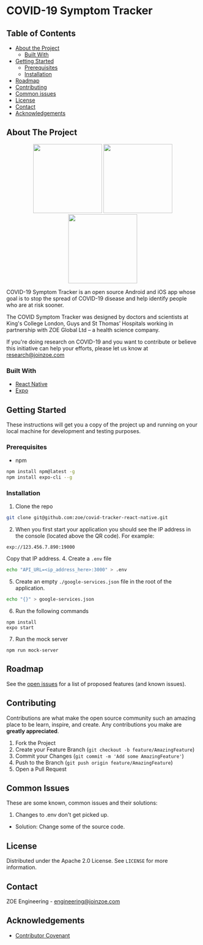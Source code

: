 # COVID-19 Symptom Tracker

## Table of Contents

* [About the Project](#about-the-project)
  * [Built With](#built-with)
* [Getting Started](#getting-started)
  * [Prerequisites](#prerequisites)
  * [Installation](#installation)
* [Roadmap](#roadmap)
* [Contributing](#contributing)
* [Common issues](#common-issues)
* [License](#license)
* [Contact](#contact)
* [Acknowledgements](#acknowledgements)

## About The Project

<p float="left" align="middle">
  <img src="images/screenshot_1.png" width="180" />
  <img src="images/screenshot_2.png" width="180" />
  <img src="images/screenshot_3.png" width="180" />
</p>

COVID-19 Symptom Tracker is an open source Android and iOS app whose goal is to stop the spread of COVID-19 disease and help identify people who are at risk sooner.

The COVID Symptom Tracker was designed by doctors and scientists at King's College London, Guys and St Thomas’ Hospitals working in partnership with ZOE Global Ltd – a health science company.

If you're doing research on COVID-19 and you want to contribute or believe this initiative can help your efforts, please let us know at research@joinzoe.com


### Built With
* [React Native](https://reactnative.dev)
* [Expo](https://expo.io)

## Getting Started

These instructions will get you a copy of the project up and running on your local machine for development and testing purposes.

### Prerequisites

* npm
```sh
npm install npm@latest -g
npm install expo-cli --g
```

### Installation

1. Clone the repo
```sh
git clone git@github.com:zoe/covid-tracker-react-native.git
```
2. When you first start your application you should see the IP address in the console (located above the QR code). For example:
```
exp://123.456.7.890:19000
```
Copy that IP address.
4. Create a `.env` file
```sh
echo "API_URL=<ip_address_here>:3000" > .env
```
5. Create an empty `./google-services.json` file in the root of the application.
```sh
echo "{}" > google-services.json
```
6. Run the following commands
```JS
npm install
expo start
```
7. Run the mock server
```
npm run mock-server
```

## Roadmap

See the [open issues](https://github.com/zoe/covid-tracker-react-native/issues) for a list of proposed features (and known issues).

## Contributing

Contributions are what make the open source community such an amazing place to be learn, inspire, and create. Any contributions you make are **greatly appreciated**.

1. Fork the Project
2. Create your Feature Branch (`git checkout -b feature/AmazingFeature`)
3. Commit your Changes (`git commit -m 'Add some AmazingFeature'`)
4. Push to the Branch (`git push origin feature/AmazingFeature`)
5. Open a Pull Request

## Common Issues

These are some known, common issues and their solutions:

1. Changes to .env don't get picked up.

- Solution: Change some of the source code.

## License

Distributed under the Apache 2.0 License. See `LICENSE` for more information.

## Contact

ZOE Engineering - engineering@joinzoe.com

## Acknowledgements
* [Contributor Covenant](https://www.contributor-covenant.org)
